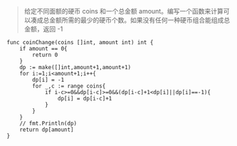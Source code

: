 >给定不同面额的硬币 coins 和一个总金额 amount。编写一个函数来计算可以凑成总金额所需的最少的硬币个数。如果没有任何一种硬币组合能组成总金额，返回 -1
```golang
func coinChange(coins []int, amount int) int {
    if amount == 0{
        return 0
    }
    dp := make([]int,amount+1,amount+1)
    for i:=1;i<amount+1;i++{
        dp[i] = -1
        for _,c := range coins{
            if i-c>=0&&dp[i-c]>=0&&(dp[i-c]+1<dp[i]||dp[i]==-1){
                dp[i] = dp[i-c]+1
            }
        }
    }
    // fmt.Println(dp)
    return dp[amount]
}
```